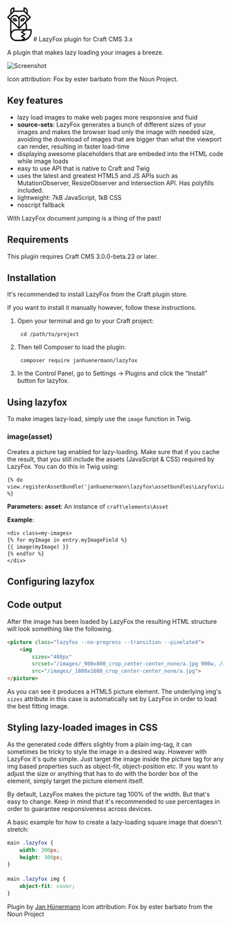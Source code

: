 <img src="resources/img/lazyfox-icon.png" height=80px>
# LazyFox plugin for Craft CMS 3.x

A plugin that makes lazy loading your images a breeze.

![Screenshot](resources/img/lazyfox-screencap.gif)

Icon attribution: Fox by ester barbato from the Noun Project.

## Key features

- lazy load images to make web pages more responsive and fluid
- **source-sets**: LazyFox generates a bunch of different sizes of your images and makes the browser load only the image with needed size, avoiding the download of images that are bigger than what the viewport can render, resulting in faster load-time 
- displaying awesome placeholders that are embeded into the HTML code while image loads
- easy to use API that is native to Craft and Twig
- uses the latest and greatest HTML5 and JS APIs such as MutationObserver, ResizeObserver and Intersection API. Has polyfills included.
- lightweight: 7kB JavaScript, 1kB CSS
- noscript fallback

With LazyFox document jumping is a thing of the past!

## Requirements

This plugin requires Craft CMS 3.0.0-beta.23 or later.

## Installation

It's recommended to install LazyFox from the Craft plugin store.

If you want to install it manually however, follow these instructions.

1. Open your terminal and go to your Craft project:

        cd /path/to/project

2. Then tell Composer to load the plugin:

        composer require janhuenermann/lazyfox

3. In the Control Panel, go to Settings → Plugins and click the “Install” button for lazyfox.

## Using lazyfox

To make images lazy-load, simply use the `image` function in Twig.

### image(asset)
Creates a picture tag enabled for lazy-loading. Make sure that if you cache the result, that you still include the assets (JavaScript & CSS) required by LazyFox. You can do this in Twig using: 
```twig
{% do view.registerAssetBundle('janhuenermann\lazyfox\assetbundles\Lazyfox\LazyfoxAsset') %}
```

**Parameters:**
**asset**: An instance of `craft\elements\Asset`

**Example**:
```twig
<div class=my-images>
{% for myImage in entry.myImageField %}
{{ image(myImage) }}
{% endfor %}
</div>
```

## Configuring lazyfox



## Code output

After the image has been loaded by LazyFox the resulting HTML structure will look something like the following.

```html 
<picture class="lazyfox --no-progress --transition --pixelated">
    <img 
    	sizes="480px" 
    	srcset="/images/_900x800_crop_center-center_none/a.jpg 900w, /images/_1800x1600_crop_center-center_none/a.jpg 1800w" 
    	src="/images/_1800x1600_crop_center-center_none/a.jpg">
</picture>
```

As you can see it produces a HTML5 picture element. The underlying img's `sizes` attribute in this case is automatically set by LazyFox in order to load the best fitting image.


## Styling lazy-loaded images in CSS

As the generated code differs slightly from a plain img-tag, it can sometimes be tricky to style the image in a desired way. However with LazyFox it's quite simple. Just target the image inside the picture tag for any img based properties such as object-fit, object-position etc. If you want to adjust the size or anything that has to do with the border box of the element, simply target the picture element itself. 

By default, LazyFox makes the picture tag 100% of the width. But that's easy to change. Keep in mind that it's recommended to use percentages in order to guarantee responsiveness across devices.

A basic example for how to create a lazy-loading square image that doesn't stretch:

```css 
main .lazyfox {
	width: 300px;
	height: 300px;
}

main .lazyfox img {
	object-fit: cover;
}
```

Plugin by [Jan Hünermann](https://janhuenermann.com)
Icon attribution: Fox by ester barbato from the Noun Project